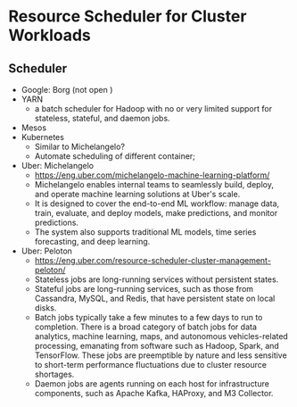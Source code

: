 # Resource Scheduler for Cluster Workloads

## Scheduler
- Google: Borg (not open <source src="" type="">)
- YARN
	- a batch scheduler for Hadoop with no or very limited support for stateless, stateful, and daemon jobs.
- Mesos
- Kubernetes
	- Similar to Michelangelo?
	- Automate scheduling of different container;
- Uber: Michelangelo
	- https://eng.uber.com/michelangelo-machine-learning-platform/
	- Michelangelo enables internal teams to seamlessly build, deploy, and operate machine learning solutions at Uber's scale.
	- It is designed to cover the end-to-end ML workflow: manage data, train, evaluate, and deploy models, make predictions, and monitor predictions.
	- The system also supports traditional ML models, time series forecasting, and deep learning.
- Uber: Peloton
	- https://eng.uber.com/resource-scheduler-cluster-management-peloton/
	- Stateless jobs are long-running services without persistent states.
	- Stateful jobs are long-running services, such as those from Cassandra, MySQL, and Redis, that have persistent state on local disks.
	- Batch jobs typically take a few minutes to a few days to run to completion. There is a broad category of batch jobs for data analytics, machine learning, maps, and autonomous vehicles-related processing, emanating from software such as Hadoop, Spark, and TensorFlow. These jobs are preemptible by nature and less sensitive to short-term performance fluctuations due to cluster resource shortages.
	- Daemon jobs are agents running on each host for infrastructure components, such as Apache Kafka, HAProxy, and M3 Collector.
